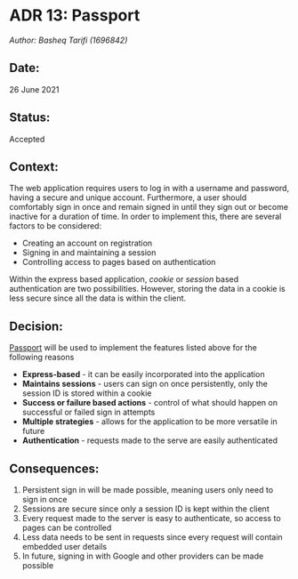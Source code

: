 # ADR 13: Passport 
_Author: Basheq Tarifi (1696842)_

## Date: 
26 June 2021

## Status: 
Accepted

## Context: 
The web application requires users to log in with a username and password, having a secure and unique account. Furthermore, a user should comfortably sign in once and remain signed in until they sign out or become inactive for a duration of time. In order to implement this, there are several factors to be considered:
- Creating an account on registration
- Signing in and maintaining a session
- Controlling access to pages based on authentication

Within the express based application, _cookie_ or _session_ based authentication are two possibilities. However, storing the data in a cookie is less secure since all the data is within the client.

## Decision:
[Passport](http://www.passportjs.org/) will be used to implement the features listed above for the following reasons

* **Express-based** - it can be easily incorporated into the application
* **Maintains sessions** - users can sign on once persistently, only the session ID is stored within a cookie
* **Success or failure based actions** - control of what should happen on successful or failed sign in attempts
* **Multiple strategies** - allows for the application to be more versatile in future
* **Authentication** - requests made to the serve are easily authenticated

## Consequences:
1. Persistent sign in will be made possible, meaning users only need to sign in once
2. Sessions are secure since only a session ID is kept within the client
3. Every request made to the server is easy to authenticate, so access to pages can be controlled
4. Less data needs to be sent in requests since every request will contain embedded user details
5. In future, signing in with Google and other providers can be made possible
